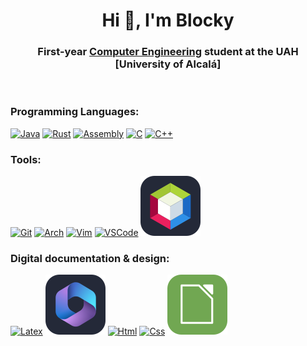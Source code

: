 <h1 align="center">Hi 👋, I'm Blocky</h1>
<h3 align="center">First-year <a href="https://www.uah.es/en/estudios/estudios-oficiales/grados/Degree-in-Computer-Engineering/">Computer Engineering</a> student at the UAH [University of Alcalá]</h3>
<br>
<h3 align="left">Programming Languages:</h3>
<p align="left">  

  [![Java](https://go-skill-icons.vercel.app/api/icons?i=java)](https://www.java.com)
  [![Rust](https://go-skill-icons.vercel.app/api/icons?i=rust)](https://www.rust-lang.org/)
  [![Assembly](https://go-skill-icons.vercel.app/api/icons?i=assembly)](https://www.gnu.org/software/binutils/)
  [![C](https://go-skill-icons.vercel.app/api/icons?i=c)](https://www.c-language.org/)
  [![C++](https://go-skill-icons.vercel.app/api/icons?i=cpp)](https://isocpp.org/)
</p>

<h3 align="left">Tools:</h3>
<p align="left"> 
  
  [![Git](https://go-skill-icons.vercel.app/api/icons?i=git)](https://git-scm.com/)
  [![Arch](https://go-skill-icons.vercel.app/api/icons?i=arch)](https://archlinux.org/)
  [![Vim](https://go-skill-icons.vercel.app/api/icons?i=vim)](https://neovim.io/)
  [![VSCode](https://go-skill-icons.vercel.app/api/icons?i=vscode)](https://code.visualstudio.com/)
  [![ApacheNetBeans](https://raw.githubusercontent.com/Blockky/Blockky/master/images/apachenetbeans.svg)](https://netbeans.apache.org/front/main/index.html)
</p>

<h3 align="left">Digital documentation & design:</h3>
<p align="left"> 
  
  [![Latex](https://go-skill-icons.vercel.app/api/icons?i=latex)](https://git-scm.com/)
  [![Office365](https://raw.githubusercontent.com/Blockky/Blockky/master/images/office365.svg)](https://www.latex-project.org/)
  [![Html](https://go-skill-icons.vercel.app/api/icons?i=html)](https://html.spec.whatwg.org/)
  [![Css](https://go-skill-icons.vercel.app/api/icons?i=css)]([https://neovim.io/](https://www.w3.org/TR/css/#css))
  [![LibreOffice](https://raw.githubusercontent.com/Blockky/Blockky/master/images/libreoffice.svg)](https://www.libreoffice.org/)
</p>
